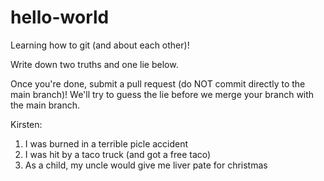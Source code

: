 # hello-world
Learning how to git (and about each other)!

Write down two truths and one lie below.

Once you're done, submit a pull request (do NOT commit directly to the main branch)! We'll try to guess the lie before we merge your branch with the main branch.

Kirsten:
1. I was burned in a terrible picle accident
2. I was hit by a taco truck (and got a free taco)
3. As a child, my uncle would give me liver pate for christmas
